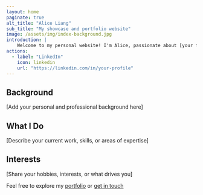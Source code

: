 ```yaml
---
layout: home
paginate: true
alt_title: "Alice Liang"
sub_title: "My showcase and portfolio website"
image: /assets/img/index-background.jpg
introduction: |
    Welcome to my personal website! I'm Alice, passionate about [your field/interests]. This is where I share my work, experiences, and thoughts.
actions:
  - label: "LinkedIn"
    icon: linkedin
    url: "https://linkedin.com/in/your-profile"
---
```



## Background

[Add your personal and professional background here]

## What I Do

[Describe your current work, skills, or areas of expertise]

## Interests

[Share your hobbies, interests, or what drives you]


Feel free to explore my [portfolio](portfolio.html) or [get in touch](contact.html)
